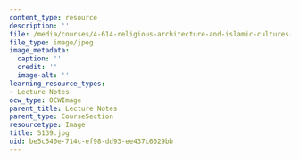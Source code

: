 ```yaml
---
content_type: resource
description: ''
file: /media/courses/4-614-religious-architecture-and-islamic-cultures-fall-2002/be5c540e714cef98dd93ee437c6029bb_5139.jpg
file_type: image/jpeg
image_metadata:
  caption: ''
  credit: ''
  image-alt: ''
learning_resource_types:
- Lecture Notes
ocw_type: OCWImage
parent_title: Lecture Notes
parent_type: CourseSection
resourcetype: Image
title: 5139.jpg
uid: be5c540e-714c-ef98-dd93-ee437c6029bb
---
```

